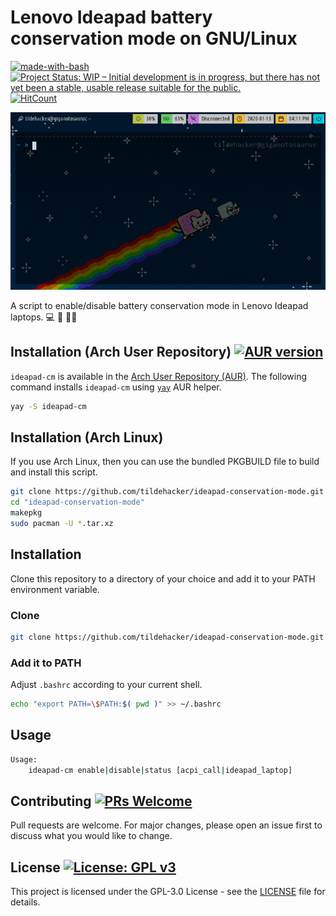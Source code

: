 # Lenovo Ideapad battery conservation mode on GNU/Linux
[![made-with-bash](https://img.shields.io/badge/Made%20with-Bash-1f425f.svg)](https://www.gnu.org/software/bash/)
[![Project Status: WIP – Initial development is in progress, but there has not yet been a stable, usable release suitable for the public.](https://www.repostatus.org/badges/latest/wip.svg)](https://www.repostatus.org/#wip)
[![HitCount](http://hits.dwyl.com/tildehacker/ideapad-conservation-mode.svg)](http://hits.dwyl.com/tildehacker/ideapad-conservation-mode)

![ideapad-cm-screencast.gif](ideapad-cm-screencast.gif "ideapad-cm Screencast")

A script to enable/disable battery conservation mode in Lenovo Ideapad laptops. :computer: :battery: :guardsman:

## Installation (Arch User Repository) [![AUR version](http://badge.kloud51.com/aur/v/ideapad-cm.svg)](https://aur.archlinux.org/packages/ideapad-cm)

`ideapad-cm` is available in the [Arch User Repository
(AUR)](https://aur.archlinux.org). The following command installs `ideapad-cm`
using [`yay`](https://github.com/Jguer/yay) AUR helper.

```bash
yay -S ideapad-cm
```

## Installation (Arch Linux)

If you use Arch Linux, then you can use the bundled PKGBUILD file to build and
install this script.

```bash
git clone https://github.com/tildehacker/ideapad-conservation-mode.git
cd "ideapad-conservation-mode"
makepkg
sudo pacman -U *.tar.xz
```

## Installation
Clone this repository to a directory of your choice and add it to your PATH environment variable.

### Clone
```bash
git clone https://github.com/tildehacker/ideapad-conservation-mode.git
```

### Add it to PATH
Adjust `.bashrc` according to your current shell.
```bash
echo "export PATH=\$PATH:$( pwd )" >> ~/.bashrc
```

## Usage
```bash
Usage:
	ideapad-cm enable|disable|status [acpi_call|ideapad_laptop]
```

## Contributing [![PRs Welcome](https://img.shields.io/badge/PRs-welcome-brightgreen.svg)](http://makeapullrequest.com)
Pull requests are welcome. For major changes, please open an issue first to discuss what you would like to change.

## License [![License: GPL v3](https://img.shields.io/badge/License-GPLv3-blue.svg)](https://www.gnu.org/licenses/gpl-3.0)
This project is licensed under the GPL-3.0 License - see the [LICENSE](LICENSE)
file for details.
